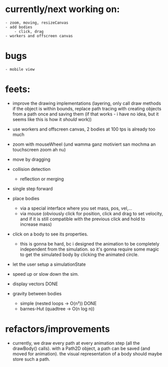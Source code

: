 # currently/next working on:
    - zoom, moving, resizeCanvas
    - add bodies
        - click, drag
    - workers and offscreen canvas

# bugs
    - mobile view

# feets:
- improve the drawing implementations (layering, only call draw methods if the object is within bounds, replace path tracing with creating objects from a path once and saving them (if that works - i have no idea, but it seems like this is how it *should* work))
- use workers and offscreen canvas, 2 bodies at 100 tps is already too much

- zoom with mouseWheel (und wamma ganz motiviert san mochma an touchscreen zoom ah nu)
- move by dragging

- collision detection
    - reflection or merging
- single step forward
- place bodies
    - via a special interface where you set mass, pos, vel,...
    - via mouse
        (obviously click for position, click and drag to set velocity, and if it is still compatible with the previous click and hold to increase mass)
- click on a body to see its properties.
    - this is gonna be hard, bc i designed the animation to be completely independent from the simulation. so it's gonna require some magic to get the simulated body by clicking the animated circle.
- let the user setup a simulationState
- speed up or slow down the sim.
- display vectors DONE
- gravity between bodies
    - simple (nested loops -> O(n²)) DONE
    - barnes-Hut (quadtree -> O(n log n))

# refactors/improvements
- currently, we draw every path at every animation step (all the drawBody() calls). with a Path2D object, a path can be saved (and moved for animation). the visual representation of a body should maybe store such a path.


